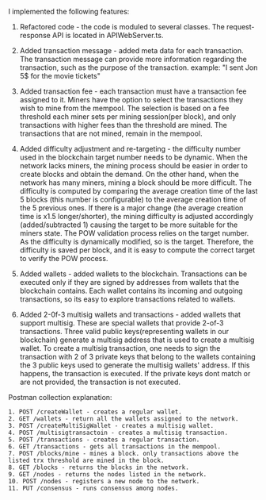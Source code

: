 I implemented the following features:

1) Refactored code - the code is moduled to several classes. The request-response API is located in APIWebServer.ts.

2) Added transaction message - added meta data for each transaction. The transaction message can provide more information regarding the transaction, such as the purpose of the transaction.
example: "I sent Jon 5$ for the movie tickets"

3) Added transaction fee - each transaction must have a transaction fee assigned to it. Miners have the option to select the transactions they wish to mine from the mempool. The selection is based on a fee threshold each miner sets per mining session(per block), and only transactions with higher fees than the threshold are mined. The transactions that are not mined, remain in the mempool.

4) Added difficulty adjustment and re-targeting - the difficulty number used in the blockchain target number needs to be dynamic. When the network lacks miners, the mining process should be easier in order to create blocks and obtain the demand. On the other hand, when the network has many miners, mining a block should be more difficult.
    The difficulty is computed by comparing the average creation time of the last 5 blocks (this number is 
configurable) to the average creation time of the 5 previous ones. If there is a major change (the average creation time is x1.5 longer/shorter), the mining difficulty is adjusted accordingly (added/subtracted 1) causing the target to be more suitable for the miners state.
The POW validation process relies on the target number. As the difficulty is dynamically modified, so is the target. Therefore, the difficulty is saved per block, and it is easy to compute the correct target to verify the POW process.

5) Added wallets - added wallets to the blockchain. Transactions can be executed only if they are signed by addresses from wallets that the blockchain contains. Each wallet contains its incoming and outgoing transactions, so its easy to explore transactions related to wallets.

6) Added 2-0f-3 multisig wallets and transactions - added wallets that support multisig. These are special wallets that provide 2-of-3 transactions. Three valid public keys(representing wallets in our blockchain) generate a multisig address that is used to create a multisig wallet.
To create a multisig transaction, one needs to sign the transaction with 2 of 3 private keys that belong to the wallets containing the 3 public keys used to generate the multisig wallets' address. If this happens, the transaction is executed. If the private keys dont match or are not provided, the transaction is not executed.


Postman collection explanation:

	1. POST /createWallet - creates a regular wallet.
	2. GET /wallets - return all the wallets assigned to the network.
	3. POST /createMultiSigWallet - creates a multisig wallet.
	4. POST /multisigtransactoin - creates a multisig transaction.
	5. POST /transactions - creates a regular transaction.
	6. GET /transactions - gets all transactions in the mempool.
	7. POST /blocks/mine - mines a block. only transactions above the listed trx threshold are mined in the block.
	8. GET /blocks - returns the blocks in the network.
	9. GET /nodes - returns the nodes listed in the network.
	10. POST /nodes - registers a new node to the network.
	11. PUT /consensus - runs consensus among nodes.
	

